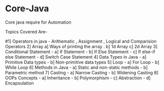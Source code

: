 # Core-Java
Core java require for Automation 

Topics Covered Are-

#1] Operators in java - Arithematic , Assignment , Logical and Comparision Operators
2] Array 
        a] Ways of printing the array .
        b] 1d Array
        c] 2d Array
3] Conditional Statement
       - a] If Statement
       - b] If Else Statement
       - c] If else-if else Statement
       - d] Switch Case Statement
4] Data Types in Java
       - a] Primitive Data types
       - b] Non-primitive data types
5] Loop 
       - a] For Loop
       - b] While Loop
6] Methods in Java
       - a] Static and non-static methods
       - b] Parametric method
7] Casting 
       - a] Narrow Casting 
       - b] Widening Casting
8] OOPs Concepts 
       - a] Inheritance
       - b] Polymorphism
       - c] Abstraction
       - d] Encapsulation
       

        

